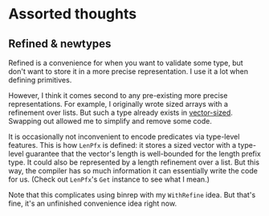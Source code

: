 # Assorted thoughts
## Refined & newtypes
Refined is a convenience for when you want to validate some type, but don't want
to store it in a more precise representation. I use it a lot when defining
primitives.

However, I think it comes second to any pre-existing more precise
representations. For example, I originally wrote sized arrays with a refinement
over lists. But such a type already exists in
[vector-sized](https://hackage.haskell.org/package/vector-sized). Swapping out
allowed me to simplify and remove some code.

It is occasionally not inconvenient to encode predicates via type-level
features. This is how `LenPfx` is defined: it stores a sized vector with a
type-level guarantee that the vector's length is well-bounded for the length
prefix type. It could also be represented by a length refinement over a list.
But this way, the compiler has so much information it can essentially write the
code for us. (Check out `LenPfx`'s `Get` instance to see what I mean.)

Note that this complicates using binrep with my `WithRefine` idea. But that's
fine, it's an unfinished convenience idea right now.
